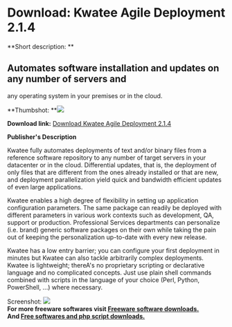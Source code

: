# Download: Kwatee Agile Deployment 2.1.4

**Short description: **

## Automates software installation and updates on any number of servers and
any operating system in your premises or in the cloud.

  
**Thumbshot: **![](http://www.freewarefiles.com/screenshot/kwatee_md.jpg)   
  
**Download link:** [Download Kwatee Agile Deployment 2.1.4](http://freesoftwares.boysofts.com/Kwatee-Agile-Deployment_program_76398.html)  
  

**Publisher's Description**  
  

Kwatee fully automates deployments of text and/or binary files from a
reference software repository to any number of target servers in your
datacenter or in the cloud. Differential updates, that is, the deployment of
only files that are different from the ones already installed or that are new,
and deployment parallelization yield quick and bandwidth efficient updates of
even large applications.

Kwatee enables a high degree of flexibility in setting up application
configuration parameters. The same package can readily be deployed with
different parameters in various work contexts such as development, QA, support
or production. Professional Services departments can personalize (i.e. brand)
generic software packages on their own while taking the pain out of keeping
the personalization up-to-date with every new release.

Kwatee has a low entry barrier; you can configure your first deployment in
minutes but Kwatee can also tackle arbitrarily complex deployments. Kwatee is
lightweight; thereA's no proprietary scripting or declarative language and no
complicated concepts. Just use plain shell commands combined with scripts in
the language of your choice (Perl, Python, PowerShell, ...) where necessary.

  
  
Screenshot: ![](http://www.freewarefiles.com/screenshot/kwatee.jpg)  
**For more freeware softwares visit [Freeware software downloads.](http://freesoftwares.boysofts.com/)**   
**And [Free softwares and php script downloads.](http://www.boysofts.com/)**


